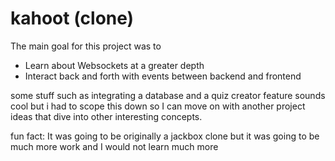 # kahoot (clone)

The main goal for this project was to

- Learn about Websockets at a greater depth
- Interact back and forth with events between backend and frontend

some stuff such as integrating a database and a quiz creator feature sounds cool but i had to scope this down
so I can move on with another project ideas that dive into other interesting concepts.

fun fact: It was going to be originally a jackbox clone but it was going to be much more work and I would not learn much more
